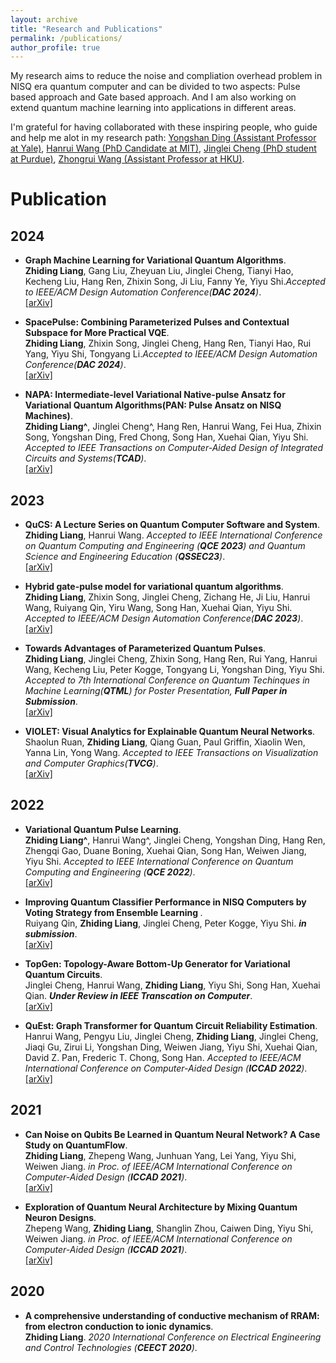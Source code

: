 ```yaml
---
layout: archive
title: "Research and Publications"
permalink: /publications/
author_profile: true
---
```

My research aims to reduce the noise and compliation overhead problem in NISQ era quantum computer and can be divided to two aspects: Pulse based approach and Gate based approach. And I am also working on extend quantum machine learning into applications in different areas.

I'm grateful for having collaborated with these inspiring people, who guide and help me alot in my research path: [Yongshan Ding (Assistant Professor at Yale)](https://www.yongshanding.com/), [Hanrui Wang (PhD Candidate at MIT)](https://hanruiwang.me/), [Jinglei Cheng (PhD student at Purdue)](https://www.linkedin.com/in/jinglei-cheng-b7235a12b/), [Zhongrui Wang (Assistant Professor at HKU)](https://www.eee.hku.hk/~zrwang/).

# Publication
## 2024
* <b>Graph Machine Learning for Variational Quantum Algorithms</b>. <br>
<b>Zhiding Liang</b>, Gang Liu, Zheyuan Liu, Jinglei Cheng, Tianyi Hao, Kecheng Liu, Hang Ren, Zhixin Song, Ji Liu, Fanny Ye, Yiyu Shi.<i>Accepted to IEEE/ACM Design Automation Conference(**DAC 2024**)</i>.<br>[[arXiv]](https://arxiv.org/pdf/2311.17423.pdf)

* <b>SpacePulse: Combining Parameterized Pulses and Contextual Subspace for More Practical VQE</b>. <br>
<b>Zhiding Liang</b>, Zhixin Song, Jinglei Cheng, Hang Ren, Tianyi Hao, Rui Yang, Yiyu Shi, Tongyang Li.<i>Accepted to IEEE/ACM Design Automation Conference(**DAC 2024**)</i>.<br>[[arXiv]](https://arxiv.org/pdf/2311.17423.pdf)

* <b>NAPA: Intermediate-level Variational Native-pulse Ansatz for Variational Quantum Algorithms(PAN: Pulse Ansatz on NISQ Machines)</b>. <br>
<b>Zhiding Liang^</b>, Jinglei Cheng^, Hang Ren, Hanrui Wang, Fei Hua, Zhixin Song, Yongshan Ding, Fred Chong, Song Han, Xuehai Qian, Yiyu Shi. <i>Accepted to IEEE Transactions on Computer-Aided Design of Integrated Circuits and Systems(**TCAD**)</i>.<br>[[arXiv]](https://arxiv.org/pdf/2208.01215.pdf)

## 2023
* <b>QuCS: A Lecture Series on Quantum Computer Software and System</b>. <br>
<b>Zhiding Liang</b>, Hanrui Wang. <i>Accepted to IEEE International Conference on Quantum Computing and Engineering (**QCE 2023**) and Quantum Science and Engineering Education (**QSSEC23**)</i>.<br>[[arXiv]](https://zlianghahaha.github.io/2309.15908.pdf)

* <b>Hybrid gate-pulse model for variational quantum algorithms</b>. <br>
<b>Zhiding Liang</b>, Zhixin Song, Jinglei Cheng, Zichang He, Ji Liu, Hanrui Wang, Ruiyang Qin, Yiru Wang, Song Han, Xuehai Qian, Yiyu Shi. <i>Accepted to IEEE/ACM Design Automation Conference(**DAC 2023**)</i>.<br>[[arXiv]](https://arxiv.org/pdf/2212.00661.pdf)

* <b>Towards Advantages of Parameterized Quantum Pulses</b>. <br>
<b>Zhiding Liang</b>, Jinglei Cheng, Zhixin Song, Hang Ren, Rui Yang, Hanrui Wang, Kecheng Liu, Peter Kogge, Tongyang Li, Yongshan Ding, Yiyu Shi. <i>Accepted to 7th International Conference on Quantum Techinques in Machine Learning(**QTML**) for Poster Presentation, **Full Paper in Submission**</i>.<br>[[arXiv]](https://arxiv.org/pdf/2304.09253.pdf)

* <b>VIOLET: Visual Analytics for Explainable Quantum Neural Networks</b>. <br>
Shaolun Ruan, <b>Zhiding Liang</b>, Qiang Guan, Paul Griffin, Xiaolin Wen, Yanna Lin, Yong Wang. <i>Accepted to  IEEE Transactions on Visualization and Computer Graphics(**TVCG**)</i>.<br>[[arXiv]](https://arxiv.org/pdf/2312.15276.pdf)


## 2022
* <b>Variational Quantum Pulse Learning</b>. <br>
<b>Zhiding Liang^</b>, Hanrui Wang^, Jinglei Cheng, Yongshan Ding, Hang Ren, Zhengqi Gao, Duane Boning, Xuehai Qian, Song Han, Weiwen Jiang, Yiyu Shi. <i>Accepted to IEEE International Conference on Quantum Computing and Engineering (**QCE 2022**)</i>.<br>[[arXiv]](https://arxiv.org/pdf/2203.17267.pdf)

* <b>Improving Quantum Classifier Performance in NISQ Computers by Voting Strategy from Ensemble Learning </b>. <br>
 Ruiyang Qin, <b>Zhiding Liang</b>, Jinglei Cheng, Peter Kogge, Yiyu Shi. <i>**in submission**</i>.<br>[[arXiv]](https://arxiv.org/pdf/2210.01656.pdf)

* <b>TopGen: Topology-Aware Bottom-Up Generator for Variational Quantum Circuits</b>. <br>
Jinglei Cheng, Hanrui Wang, <b>Zhiding Liang</b>, Yiyu Shi, Song Han, Xuehai Qian. <i>**Under Review in IEEE Transcation on Computer**</i>.<br>[[arXiv]](https://arxiv.org/pdf/2210.08190.pdf)

* <b>QuEst: Graph Transformer for Quantum Circuit Reliability Estimation</b>. <br>
Hanrui Wang, Pengyu Liu, Jinglei Cheng, <b>Zhiding Liang</b>, Jinglei Cheng, Jiaqi Gu, Zirui Li, Yongshan Ding,  Weiwen Jiang, Yiyu Shi, Xuehai Qian, David Z. Pan, Frederic T. Chong, Song Han. <i>Accepted to IEEE/ACM International Conference on Computer-Aided Design (**ICCAD 2022**)</i>.<br>[[arXiv]](https://arxiv.org/pdf/2210.16724.pdf)


## 2021
* <b>Can Noise on Qubits Be Learned in Quantum Neural Network? A Case Study on QuantumFlow</b>. <br>
<b>Zhiding Liang</b>, Zhepeng Wang, Junhuan Yang, Lei Yang, Yiyu Shi, Weiwen Jiang. <i>in Proc. of IEEE/ACM International Conference on Computer-Aided Design (**ICCAD 2021**)</i>.<br>[[arXiv]](https://arxiv.org/pdf/2109.03430.pdf)

* <b>Exploration of Quantum Neural Architecture by Mixing Quantum Neuron Designs</b>. <br>
Zhepeng Wang, <b>Zhiding Liang</b>, Shanglin Zhou, Caiwen Ding, Yiyu Shi, Weiwen Jiang. <i>in Proc. of IEEE/ACM International Conference on Computer-Aided Design (**ICCAD 2021**)</i>.<br>
[[arXiv]](https://arxiv.org/pdf/2109.03806.pdf)

## 2020
* <b>A comprehensive understanding of conductive mechanism of RRAM: from electron conduction to ionic dynamics</b>. <br>
<b>Zhiding Liang</b>. <i>2020 International Conference on Electrical Engineering and Control Technologies (**CEECT 2020**)</i>.<br>